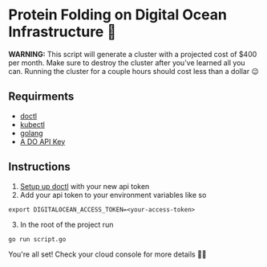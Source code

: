# Protein Folding on Digital Ocean Infrastructure 🦈
**WARNING:** This script will generate a cluster with a projected cost of $400 per month. 
Make sure to destroy the cluster after you've learned all you can. Running the cluster for a couple hours should cost less than a dollar 😉

## Requirments
- [doctl](https://github.com/digitalocean/doctl)
- [kubectl](https://kubernetes.io/docs/tasks/tools/install-kubectl/)
- [golang](https://golang.org/dl/)
- [A DO API Key](https://www.digitalocean.com/docs/apis-clis/api/create-personal-access-token/)

## Instructions
1. [Setup up doctl](https://github.com/digitalocean/doctl#authenticating-with-digitalocean) with your new api token
2. Add your api token to your environment variables like so

```
export DIGITALOCEAN_ACCESS_TOKEN=<your-access-token>
````

3. In the root of the project run 

```
go run script.go
```

You're all set! Check your cloud console for more details 🎉🥳
